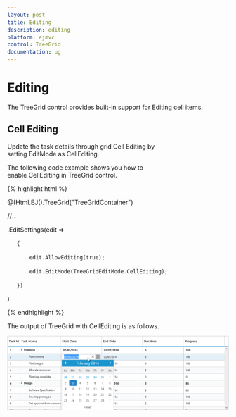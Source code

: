 ```yaml
---
layout: post
title: Editing
description: editing
platform: ejmvc
control: TreeGrid
documentation: ug
---
```


# Editing

The TreeGrid control provides built-in support for Editing cell items. 

## Cell Editing

Update the task details through grid Cell Editing by setting EditMode as CellEditing.

The following code example shows you how to enable CellEditing in TreeGrid control.





{% highlight html %}



@(Html.EJ().TreeGrid("TreeGridContainer")

//...

.EditSettings(edit =>

       {

           edit.AllowEditing(true);

           edit.EditMode(TreeGridEditMode.CellEditing);

       })

)



{% endhighlight %}





The output of TreeGrid with CellEditing is as follows.



![](Editing_images/Editing_img1.png)





